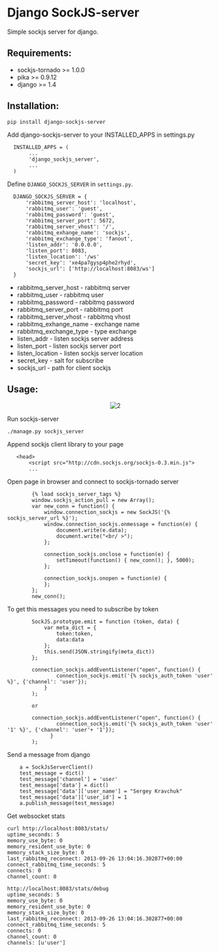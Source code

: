 # Django SockJS-server 

Simple sockjs server for django.

## Requirements:

* sockjs-tornado >= 1.0.0
* pika >= 0.9.12
* django >= 1.4

## Installation:
```
pip install django-sockjs-server
```

Add django-sockjs-server to your INSTALLED_APPS in settings.py

```
  INSTALLED_APPS = (
       ...
       'django_sockjs_server',
       ...
  )
  ```

Define ```DJANGO_SOCKJS_SERVER``` in ```settings.py```.

```
  DJANGO_SOCKJS_SERVER = {
      'rabbitmq_server_host': 'localhost',
      'rabbitmq_user': 'guest',
      'rabbitmq_password': 'guest',
      'rabbitmq_server_port': 5672,
      'rabbitmq_server_vhost': '/',
      'rabbitmq_exhange_name': 'sockjs',
      'rabbitmq_exchange_type': 'fanout',
      'listen_addr': '0.0.0.0',
      'listen_port': 8083,
      'listen_location': '/ws'
      'secret_key': 'xe4pa7gysp4phe2rhyd',
      'sockjs_url': ['http://localhost:8083/ws']
  }
```
* rabbitmq_server_host - rabbitmq server
* rabbitmq_user - rabbitmq user
* rabbitmq_password - rabbitmq password
* rabbitmq_server_port - rabbitmq port
* rabbitmq_server_vhost - rabbitmq vhost
* rabbitmq_exhange_name - exchange name
* rabbitmq_exchange_type - type exchange
* listen_addr - listen sockjs server address
* listen_port - listen sockjs server port
* listen_location - listen sockjs server location
* secret_key - salt for subscribe
* sockjs_url - path for client sockjs



## Usage:
<center>
<img src="https://raw.github.com/alfss/django-sockjs-server/master/README_1.png" alt="2">
</center>

Run sockjs-server

```
./manage.py sockjs_server
```

Append sockjs client library to your page
```
   <head>
       <script src="http://cdn.sockjs.org/sockjs-0.3.min.js">
       ...
```

Open page in browser and connect to sockjs-tornado server

```
        {% load sockjs_server_tags %}
        window.sockjs_action_pull = new Array();
        var new_conn = function() {
            window.connection_sockjs = new SockJS('{% sockjs_server_url %}');
            window.connection_sockjs.onmessage = function(e) {
                document.write(e.data);
                document.write("<br/ >");
            };

            connection_sockjs.onclose = function(e) {
                setTimeout(function() { new_conn(); }, 5000);
            };

            connection_sockjs.onopen = function(e) {
            };
        };
        new_conn();

```


To get this messages you need to subscribe by token

```
        SockJS.prototype.emit = function (token, data) {
            var meta_dict = {
                token:token,
                data:data
            };
            this.send(JSON.stringify(meta_dict))
        };

        connection_sockjs.addEventListener("open", function() {
                connection_sockjs.emit('{% sockjs_auth_token 'user' %}', {'channel': 'user'});
            }
        );

        or

        connection_sockjs.addEventListener("open", function() {
                connection_sockjs.emit('{% sockjs_auth_token 'user' '1' %}', {'channel': 'user'+ '1'});
              }
        );
```


Send a message from django

```
    a = SockJsServerClient()
    test_message = dict()
    test_message['channel'] = 'user'
    test_message['data'] = dict()
    test_message['data']['user_name'] = "Sergey Kravchuk"
    test_message['data']['user_id'] = 1
    a.publish_message(test_message)
```



Get websocket stats

```
curl http://localhost:8083/stats/
uptime_seconds: 5
memory_use_byte: 0
memory_resident_use_byte: 0
memory_stack_size_byte: 0
last_rabbitmq_reconnect: 2013-09-26 13:04:16.302877+00:00
connect_rabbitmq_time_seconds: 5
connects: 0
channel_count: 0

http://localhost:8083/stats/debug
uptime_seconds: 5
memory_use_byte: 0
memory_resident_use_byte: 0
memory_stack_size_byte: 0
last_rabbitmq_reconnect: 2013-09-26 13:04:16.302877+00:00
connect_rabbitmq_time_seconds: 5
connects: 0
channel_count: 0
channels: [u'user']

```